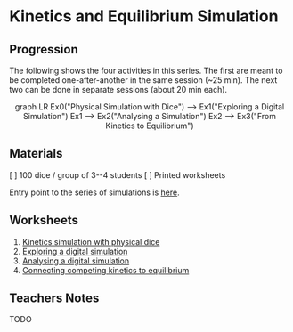 # Kinetics and Equilibrium Simulation

## Progression

The following shows the four activities in this series.  The first are meant to be completed one-after-another in the same session (~25 min).  The next two can be done in separate sessions (about 20 min each).

<center>

<mermaid>
graph LR
    Ex0("Physical Simulation with Dice") --> Ex1("Exploring a Digital Simulation")
    Ex1 --> Ex2("Analysing a Simulation")
    Ex2 --> Ex3("From Kinetics to Equilibrium")
</mermaid>

</center>

## Materials

[ ] 100 dice / group of 3--4 students
[ ] Printed worksheets

Entry point to the series of simulations is [here](/app/kineqmsim).

## Worksheets

1. [Kinetics simulation with physical dice](/resources/activities/kineqmsim/6%20-%20kinetics%20dice%20simulation.pdf)
2. [Exploring a digital simulation](/resources/activities/kineqmsim/6%20-%20kinetics%20simulation.pdf)
3. [Analysing a digital simulation](/resources/activities/kineqmsim/6%20-%20kinetics%20simulation%20graphical%20analysis.pdf)
4. [Connecting competing kinetics to equilibrium](/resources/activities/kineqmsim/7%20-%20features%20of%20dynamic%20equilibrium.pdf)

## Teachers Notes

TODO